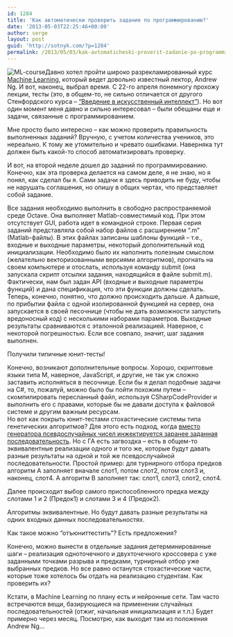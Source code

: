 ```yaml
---
id: 1284
title: 'Как автоматически проверить задание по программированию?'
date: '2013-05-03T22:25:46+00:00'
author: serge
layout: post
guid: 'http://sotnyk.com/?p=1284'
permalink: /2013/05/03/kak-avtomaticheski-proverit-zadanie-po-programmirovaniyu/
---
```


![](http://localhost/wp-content/uploads/2013/05/ML-course.jpg "ML-course")Давно хотел пройти широко разрекламированный курс [Machine Learning](https://class.coursera.org/ml-003/class/index), который ведет довольно известный лектор, Andrew Ng. И вот, наконец, выбрал время. С 22-го апреля понемногу прохожу лекции, тесты (это, в общем-то, не сильно отличается от другого Стенфордского курса – [“Введение в искусственный интеллект”](https://www.ai-class.com/)). Но вот один момент меня давно и сильно интересовал – были обещаны еще и задачи, связанные с программированием.

Мне просто было интересно – как можно проверить правильность выполненных заданий? Вручную, с учетом количества учеников, это нереально. К тому же утомительно и чревато ошибками. Наверняка тут должен быть какой-то способ автоматизировать проверку.  
  
И вот, на второй неделе дошел до заданий по программированию. Конечно, как эта проверка делается на самом деле, я не знаю, но я понял, как сделал бы я. Сами задачи я здесь приводить не буду, чтобы не нарушать соглашения, но опишу в общих чертах, что представляет собой задание.

Все задания необходимо выполнить в свободно распространяемой среде Octave. Она выполняет Matlab-совместимый код. При этом отсутствует GUI, работа идет в командной строке. Первая серия заданий представляла собой набор файлов с расширением “.m” (Matlab-файлы). В этих файлах записаны шаблоны функций – т.е., входные и выходные параметры, некоторый дополнительный код инициализации. Необходимо было их наполнить полезным смыслом (желательно векторизованными версиями алгоритмов), прогнать на своем компьютере и отослать, используя команду submit (она запускала скрипт отсылки задания, находящийся в файле submit.m).  
Фактически, нам был задан API (входные и выходные параметры функций) и дана спецификация, что эти функции должны сделать. Теперь, конечно, понятно, что должно происходить дальше. А дальше, по прибытии файла с одной изолированной функцией на сервер, она запускается в своей песочнице (чтобы не дать возможности запустить вредоносный код) с несколькими наборами параметров. Выходные результаты сравниваются с эталонной реализацией. Наверное, с некоторой погрешностью. Если все совпало, значит, шаг задания выполнен.

Получили типичные юнит-тесты!

Конечно, возникают дополнительные вопросы. Хорошо, скриптовые языки типа M, наверное, JavaScript, и другие, не так уж сложно заставить исполняться в песочнице. Если бы я делал подобные задачи на C#, то, пожалуй, можно было бы пойти похожим путем – скомпилировать пересланный файл, используя CSharpCodeProvider и выполнить его с правами, которые бы не давали доступа к файловой системе и другим важным ресурсам.  
Но вот как покрыть юнит-тестами стохастические системы типа генетических алгоритмов? Для этого есть подход, когда [вместо генератора псевдослучайных чисел инжектируется заранее заданная последовательность](http://blogs.msdn.com/b/ploeh/archive/2007/05/11/testingagainstrandomness.aspx). Но с ГА есть загвоздка – есть в общем-то эквивалентные реализации одного и того же, которые будут давать разные результаты на одной и той же псевдослучайной последовательности. Простой пример: для турнирного отбора предков алгоритм А заполняет вначале слот1, потом слот2, потом слот3 и, наконец, слот4. А алгоритм B заполняет так: слот1, слот3, слот2, слот4.

Далее происходит выбор самого приспособленного предка между слотами 1 и 2 (Предок1) и слотами 3 и 4 (Предок2).

Алгоритмы эквивалентные. Но будут давать разные результаты на одних входных данных последовательностях.

Как такое можно “отъюниттестить”? Есть предложения?

Конечно, можно вынести в отдельные задания детерминированные шаги – реализация одноточечного и двухточечного кроссовера с уже заданными точками разрыва и предками, турнирный отбор уже выбранных предков. Но все равно останутся стохастические части, которые тоже хотелось бы отдать на реализацию студентам. Как проверить их?

Кстати, в Machine Learning по плану есть и нейронные сети. Там часто встречаются вещи, базирующиеся на применении случайных последовательностей (отжиг, начальная инициализация и т.п.) Будет примерно через месяц. Посмотрю, как выходит там из положения Andrew Ng…